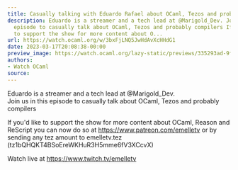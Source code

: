 ```yaml
---
title: Casually talking with Eduardo Rafael about OCaml, Tezos and probably compilers
description: Eduardo is a streamer and a tech lead at @Marigold_Dev. Join us in this
  episode to casually talk about OCaml, Tezos and probably compilers If you'd like
  to support the show for more content about O...
url: https://watch.ocaml.org/w/3bxFjLNQ5JwHdAvXcHHdG1
date: 2023-03-17T20:08:38-00:00
preview_image: https://watch.ocaml.org/lazy-static/previews/335293ad-9f20-4271-b792-652e97b88be2.jpg
authors:
- Watch OCaml
source:
---
```


<p>Eduardo is a streamer and a tech lead at @Marigold_Dev.<br/>
Join us in this episode to casually talk about OCaml, Tezos and probably compilers</p>
<p>If you'd like to support the show for more content about OCaml, Reason and ReScript you can now do so at <a href="https://www.patreon.com/emelletv" target="_blank" rel="noopener noreferrer">https://www.patreon.com/emelletv</a> or by sending any tez amount to emelletv.tez (tz1bQHQKT4BSoEreWKHuR3H5mme6fV3XCcvX)</p>
<p>Watch live at <a href="https://www.twitch.tv/emelletv" target="_blank" rel="noopener noreferrer">https://www.twitch.tv/emelletv</a></p>

